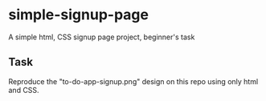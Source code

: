 # simple-signup-page
A simple html, CSS signup page project, beginner's task

## Task
Reproduce the "to-do-app-signup.png" design on this repo using only html and CSS.

